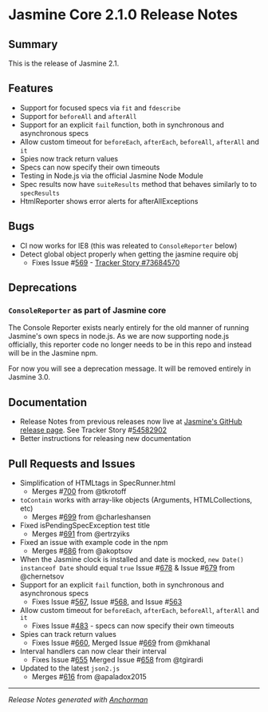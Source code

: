 # Jasmine Core 2.1.0 Release Notes

## Summary

This is the release of Jasmine 2.1.

## Features

- Support for focused specs via `fit` and `fdescribe`
- Support for `beforeAll` and `afterAll`
- Support for an explicit `fail` function, both in synchronous and asynchronous specs
- Allow custom timeout for `beforeEach`, `afterEach`, `beforeAll`, `afterAll` and `it`
- Spies now track return values
- Specs can now specify their own timeouts
- Testing in Node.js via the official Jasmine Node Module
- Spec results now have `suiteResults` method that behaves similarly to to `specResults`
- HtmlReporter shows error alerts for afterAllExceptions

## Bugs

- CI now works for IE8 (this was releated to `ConsoleReporter` below)
- Detect global object properly when getting the jasmine require obj
  - Fixes Issue #[569][issue_569]  - [Tracker Story #73684570](http://www.pivotaltracker.com/story/73684570)

## Deprecations

### `ConsoleReporter` as part of Jasmine core

The Console Reporter exists nearly entirely for the old manner of running Jasmine's own specs in node.js. As we are now supporting node.js officially, this reporter code no longer needs to be in this repo and instead will be in the Jasmine npm.

For now you will see a deprecation message. It will be removed entirely in Jasmine 3.0.

## Documentation

- Release Notes from previous releases now live at [Jasmine's GitHub release page][releases]. See Tracker Story #[54582902][tracker_1]
- Better instructions for releasing new documentation

[releases]: https://github.com/pivotal/jasmine/releases
[tracker_1]: http://www.pivotaltracker.com/story/54582902


## Pull Requests and Issues

- Simplification of HTMLtags in SpecRunner.html
    - Merges #[700][issue_700] from @tkrotoff
- `toContain` works with array-like objects (Arguments, HTMLCollections, etc)
    - Merges #[699][issue_699] from @charleshansen
- Fixed isPendingSpecException test title
    - Merges #[691][issue_691] from @ertrzyiks
- Fixed an issue with example code in the npm
    - Merges #[686][issue_686] from @akoptsov
- When the Jasmine clock is installed and date is mocked, `new Date() instanceof Date` should equal `true` Issue #[678][issue_678] & Issue #[679][issue_679] from @chernetsov
- Support for an explicit `fail` function, both in synchronous and asynchronous specs
    - Fixes Issue #[567][issue_567], Issue #[568][issue_568], and Issue #[563][issue_563]
- Allow custom timeout for `beforeEach`, `afterEach`, `beforeAll`, `afterAll` and `it`
    - Fixes Issue #[483][issue_483] - specs can now specify their own timeouts
- Spies can track return values
    - Fixes Issue #[660][issue_660], Merged Issue #[669][issue_669] from @mkhanal
- Interval handlers can now clear their interval
    - Fixes Issue #[655][issue_655] Merged Issue #[658][issue_658] from @tgirardi
- Updated to the latest `json2.js`
    - Merges #[616][issue_616] from @apaladox2015

------

_Release Notes generated with [Anchorman](http://github.com/infews/anchorman)_

[issue_569]: http://github.com/pivotal/jasmine/issues/569
[issue_700]: http://github.com/pivotal/jasmine/issues/700
[issue_699]: http://github.com/pivotal/jasmine/issues/699
[issue_691]: http://github.com/pivotal/jasmine/issues/691
[issue_678]: http://github.com/pivotal/jasmine/issues/678
[issue_679]: http://github.com/pivotal/jasmine/issues/679
[issue_567]: http://github.com/pivotal/jasmine/issues/567
[issue_568]: http://github.com/pivotal/jasmine/issues/568
[issue_563]: http://github.com/pivotal/jasmine/issues/563
[issue_483]: http://github.com/pivotal/jasmine/issues/483
[issue_660]: http://github.com/pivotal/jasmine/issues/660
[issue_669]: http://github.com/pivotal/jasmine/issues/669
[issue_655]: http://github.com/pivotal/jasmine/issues/655
[issue_658]: http://github.com/pivotal/jasmine/issues/658
[issue_616]: http://github.com/pivotal/jasmine/issues/616
[issue_686]: http://github.com/pivotal/jasmine/issues/686

